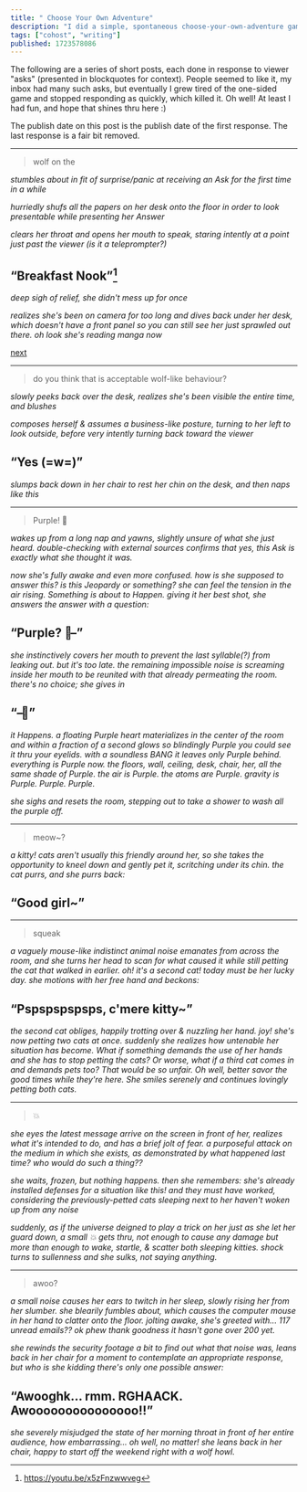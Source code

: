 ```yaml
---
title: " Choose Your Own Adventure"
description: "I did a simple, spontaneous choose-your-own-adventure game with friends on Cohost! They sent in asks and I responded."
tags: ["cohost", "writing"]
published: 1723578086
---
```


The following are a series of short posts, each done in response to viewer "asks" (presented in blockquotes for context). People seemed to like it, my inbox had many such asks, but eventually I grew tired of the one-sided game and stopped responding as quickly, which killed it. Oh well! At least I had fun, and hope that shines thru here :)

The publish date on this post is the publish date of the first response. The last response is a fair bit removed.

---

> wolf on the

_stumbles about in fit of surprise/panic at receiving an Ask for the first time in a while_

_hurriedly shufs all the papers on her desk onto the floor in order to look presentable while presenting her Answer_

_clears her throat and opens her mouth to speak, staring intently at a point just past the viewer (is it a teleprompter?)_

## “Breakfast Nook”[^1]

_deep sigh of relief, she didn't mess up for once_

_realizes she's been on camera for too long and dives back under her desk, which doesn't have a front panel so you can still see her just sprawled out there. oh look she's reading manga now_

[next](https://cohost.org/PolyWolf/post/7284597-previous-https)

[^1]: https://youtu.be/x5zFnzwwveg

---

> do you think that is acceptable wolf-like behaviour?

_slowly peeks back over the desk, realizes she's been visible the entire time, and blushes_

_composes herself & assumes a business-like posture, turning to her left to look outside, before very intently turning back toward the viewer_

## “Yes (=w=)”

_slumps back down in her chair to rest her chin on the desk, and then naps like this_

---

> Purple! 💜

_wakes up from a long nap and yawns, slightly unsure of what she just heard. double-checking with external sources confirms that yes, this Ask is exactly what she thought it was._

_now she's fully awake and even more confused. how is she supposed to answer this? is this Jeopardy or something? she can feel the tension in the air rising. Something is about to Happen. giving it her best shot, she answers the answer with a question:_

<h2>“Purple? <span style="display:inline-flex;width:0.5em;overflow:hidden">💜</span>–”</h2>

_she instinctively covers her mouth to prevent the last syllable(?) from leaking out. but it's too late. the remaining impossible noise is screaming inside her mouth to be reunited with that already permeating the room. there's no choice; she gives in_

<h2>“–<span style="display:inline-flex;width:0.5em;overflow:hidden;transform:scale(-1,1)">💜</span>”</h2>

_it Happens. a floating Purple heart materializes in the center of the room and within a fraction of a second glows so blindingly Purple you could see it thru your eyelids. with a soundless BANG it leaves only Purple behind. everything is Purple now. the floors, wall, ceiling, desk, chair, her, all the same shade of Purple. the air is Purple. the atoms are Purple. gravity is Purple. Purple. Purple._

_she sighs and resets the room, stepping out to take a shower to wash all the purple off._

---

> meow~?

_a kitty! cats aren't usually this friendly around her, so she takes the opportunity to kneel down and gently pet it, scritching under its chin. the cat purrs, and she purrs back:_

## “Good girl~”

---

> squeak

_a vaguely mouse-like indistinct animal noise emanates from across the room, and she turns her head to scan for what caused it while still petting the cat that walked in earlier. oh! it's a second cat! today must be her lucky day. she motions with her free hand and beckons:_

## “Pspspspspsps, c'mere kitty~”

_the second cat obliges, happily trotting over & nuzzling her hand. joy! she's now petting two cats at once. suddenly she realizes how untenable her situation has become. What if something demands the use of her hands and she has to stop petting the cats? Or worse, what if a third cat comes in and demands pets too? That would be so unfair. Oh well, better savor the good times while they're here. She smiles serenely and continues lovingly petting both cats._

---

> 💥

_she eyes the latest message arrive on the screen in front of her, realizes what it's intended to do, and has a brief jolt of fear. a purposeful attack on the medium in which she exists, as demonstrated by what happened last time? who would do such a thing??_

_she waits, frozen, but nothing happens. then she remembers: she's already installed defenses for a situation like this! and they must have worked, considering the previously-petted cats sleeping next to her haven't woken up from any noise_

_suddenly, as if the universe deigned to play a trick on her just as she let her guard down, a small 💥 gets thru, not enough to cause any damage but more than enough to wake, startle, & scatter both sleeping kitties. shock turns to sullenness and she sulks, not saying anything._

---

> awoo?

_a small noise causes her ears to twitch in her sleep, slowly rising her from her slumber. she blearily fumbles about, which causes the computer mouse in her hand to clatter onto the floor. jolting awake, she's greeted with... 117 unread emails?? ok phew thank goodness it hasn't gone over 200 yet._

_she rewinds the security footage a bit to find out what that noise was, leans back in her chair for a moment to contemplate an appropriate response, but who is she kidding there's only one possible answer:_

## “Awooghk... rmm. RGHAACK. Awooooooooooooooo!!”

_she severely misjudged the state of her morning throat in front of her entire audience, how embarrassing... oh well, no matter! she leans back in her chair, happy to start off the weekend right with a wolf howl._
